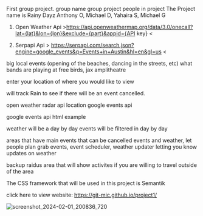 First group project. group name group project people in project
The Project name is Rainy Dayz
Anthony O, Michael D, Yahaira S, Michael G

1. Open Weather Api >https://api.openweathermap.org/data/3.0/onecall?lat={lat}&lon={lon}&exclude={part}&appid={API key} <
   
2. Serpapi Api > https://serpapi.com/search.json?engine=google_events&q=Events+in+Austin&hl=en&gl=us <

big local events (opening of the beaches, dancing in the streets, etc) what bands are playing at free birds, jax amplitheatre

enter your location of where you would like to view

will track Rain to see if there will be an event cancelled.

open weather radar api location google events api

google events api html example

weather will be a day by day events will be filtered in day by day

areas that have main events that can be cancelled events and weather, let people plan grab events, event scheduler, weather updater letting you know updates on weather

backup raidus area that will show activites if you are willing to travel outside of the area

The CSS framework that will be used in this project is Semantik

click here to view website: https://git-mic.github.io/project1/

![screenshot_2024-02-01_200836_720](https://github.com/Git-Mic/project1/assets/154257436/d557b9df-6de9-4141-95a8-3e18c9bac9a9)
